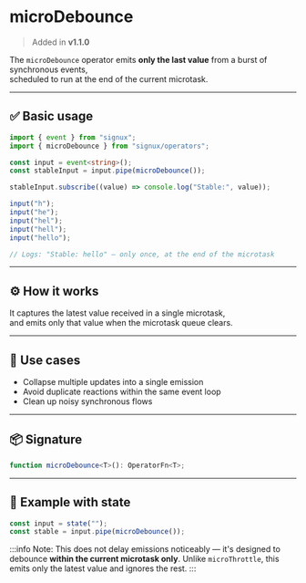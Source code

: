 # microDebounce

> Added in **v1.1.0**

The `microDebounce` operator emits **only the last value** from a burst of synchronous events,  
scheduled to run at the end of the current microtask.

---

## ✅ Basic usage

```ts
import { event } from "signux";
import { microDebounce } from "signux/operators";

const input = event<string>();
const stableInput = input.pipe(microDebounce());

stableInput.subscribe((value) => console.log("Stable:", value));

input("h");
input("he");
input("hel");
input("hell");
input("hello");

// Logs: "Stable: hello" — only once, at the end of the microtask
```

---

## ⚙️ How it works

It captures the latest value received in a single microtask,  
and emits only that value when the microtask queue clears.

---

## 🧩 Use cases

- Collapse multiple updates into a single emission
- Avoid duplicate reactions within the same event loop
- Clean up noisy synchronous flows

---

## 📦 Signature

```ts
function microDebounce<T>(): OperatorFn<T>;
```

---

## 🧪 Example with state

```ts
const input = state("");
const stable = input.pipe(microDebounce());
```

:::info
Note: This does not delay emissions noticeably — it's designed to debounce **within the current microtask only**.
Unlike `microThrottle`, this emits only the latest value and ignores the rest.
:::

